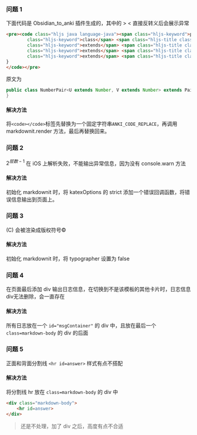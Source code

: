 
### 问题 1
下面代码是 Obsidian_to_anki 插件生成的，其中的 &gt; &lt; 直接反转义后会展示异常
```html
<pre><code class="hljs java language-java"><span class="hljs-keyword">public</span> <span
        class="hljs-keyword">class</span> <span class="hljs-title class_">NumberPair</span>&lt;U <span
        class="hljs-keyword">extends</span> <span class="hljs-title class_">Number</span>, V <span
        class="hljs-keyword">extends</span> <span class="hljs-title class_">Number</span>&gt; <span
        class="hljs-keyword">extends</span> <span class="hljs-title class_">Pair</span>&lt;U,V&gt; {
}
</code></pre>
```
原文为
```java
public class NumberPair<U extends Number, V extends Number> extends Pair<U,V> {
}
```
#### 解决方法
将`<code></code>`标签先替换为一个固定字符串`ANKI_CODE_REPLACE`，再调用 markdownit.render 方法，最后再替换回来。


### 问题 2
$2^{层数-1}$ 在 iOS 上解析失败，不能输出异常信息，因为没有 console.warn 方法
####  解决方法
初始化 markdownit 时，将 katexOptions 的 strict 添加一个错误回调函数，将错误信息输出到页面上。


### 问题 3
(C) 会被渲染成版权符号©
#### 解决方法 
初始化  markdownit 时，将 typographer 设置为 false


### 问题 4
在页面最后添加 div 输出日志信息，在切换到不是该模板的其他卡片时，日志信息div无法删除，会一直存在
#### 解决方法
所有日志放在一个 `id="msgContainer"` 的 div 中，且放在最后一个 `class=markdown-body` 的 div 的后面


### 问题 5
正面和背面分割线 `<hr id=answer>` 样式有点不搭配
#### 解决方法
将分割线 hr 放在 `class=markdown-body` 的 div 中
```html
<div class="markdown-body">
    <hr id=answer>
</div>
```
> 还是不处理，加了 div 之后，高度有点不合适